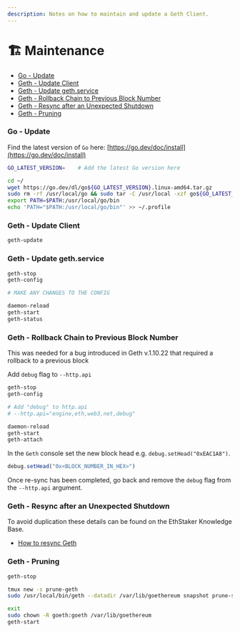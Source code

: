 ```yaml
---
description: Notes on how to maintain and update a Geth Client.
---
```


# 🏗️ Maintenance

* [Go - Update](maintenance.md#go-update)
* [Geth - Update Client](maintenance.md#geth-update-client)
* [Geth - Update geth.service](maintenance.md#geth-update-geth.service)
* [Geth - Rollback Chain to Previous Block Number](maintenance.md#geth-rollback-chain-to-previous-block-number)
* [Geth - Resync after an Unexpected Shutdown](maintenance.md#geth-resync-after-an-unexpected-shutdown)
* [Geth - Pruning](maintenance.md#geth-pruning)

### Go - Update

Find the latest version of `Go` here: [https://go.dev/doc/install](https://go.dev/doc/install)

```bash
GO_LATEST_VERSION=    # Add the latest Go version here

cd ~/
wget https://go.dev/dl/go${GO_LATEST_VERSION}.linux-amd64.tar.gz
sudo rm -rf /usr/local/go && sudo tar -C /usr/local -xzf go${GO_LATEST_VERSION}.linux-amd64.tar.gz
export PATH=$PATH:/usr/local/go/bin
echo 'PATH="$PATH:/usr/local/go/bin"' >> ~/.profile
```

### Geth - Update Client

```bash
geth-update
```

### Geth - Update geth.service

```bash
geth-stop
geth-config

# MAKE ANY CHANGES TO THE CONFIG

daemon-reload
geth-start
geth-status
```

### Geth - Rollback Chain to Previous Block Number

This was needed for a bug introduced in Geth v.1.10.22 that required a rollback to a previous block

Add `debug` flag to `--http.api`

```bash
geth-stop
geth-config

# Add "debug" to http.api
# --http.api="engine,eth,web3,net,debug"

daemon-reload
geth-start
geth-attach
```

In the `Geth` console set the new block head e.g. `debug.setHead("0xEAC1A8")`.

```javascript
debug.setHead("0x<BLOCK_NUMBER_IN_HEX>")
```

Once re-sync has been completed, go back and remove the `debug` flag from the `--http.api` argument.

### Geth - Resync after an Unexpected Shutdown

To avoid duplication these details can be found on the EthStaker Knowledge Base.

* [How to resync Geth](https://ethstaker.gitbook.io/ethstaker-knowledge-base/tutorials/resync-geth)

### Geth - Pruning

```bash
geth-stop

tmux new -s prune-geth
sudo /usr/local/bin/geth --datadir /var/lib/goethereum snapshot prune-state

exit
sudo chown -R goeth:goeth /var/lib/goethereum
geth-start
```
